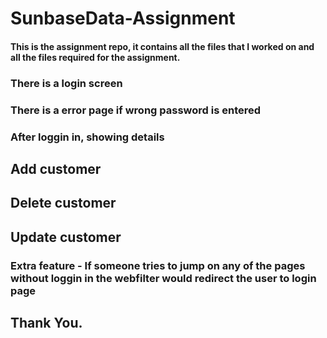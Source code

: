 # SunbaseData-Assignment

#### This is the assignment repo, it contains all the files that I worked on and all the files required for the assignment.

### There is a login screen 

### There is a error page if wrong password is entered 

### After loggin in, showing details  

## Add customer  

## Delete customer 

## Update customer 

### Extra feature - If someone tries to jump on any of the pages without loggin in the webfilter would redirect the user to login page 


## Thank You.



